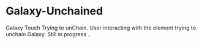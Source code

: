 # Galaxy-Unchained
Galaxy Touch Trying to unChain. User interacting with the element trying to unchain Galaxy. Still in progress ..
